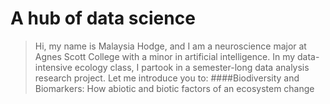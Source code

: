 # A hub of data science
> Hi, my name is Malaysia Hodge, and I am a neuroscience major at Agnes Scott College with a minor in artificial intelligence.
> In my data-intensive ecology class, I partook in a semester-long data analysis research project.
> Let me introduce you to:
####Biodiversity and Biomarkers: How abiotic and biotic factors of an ecosystem change
